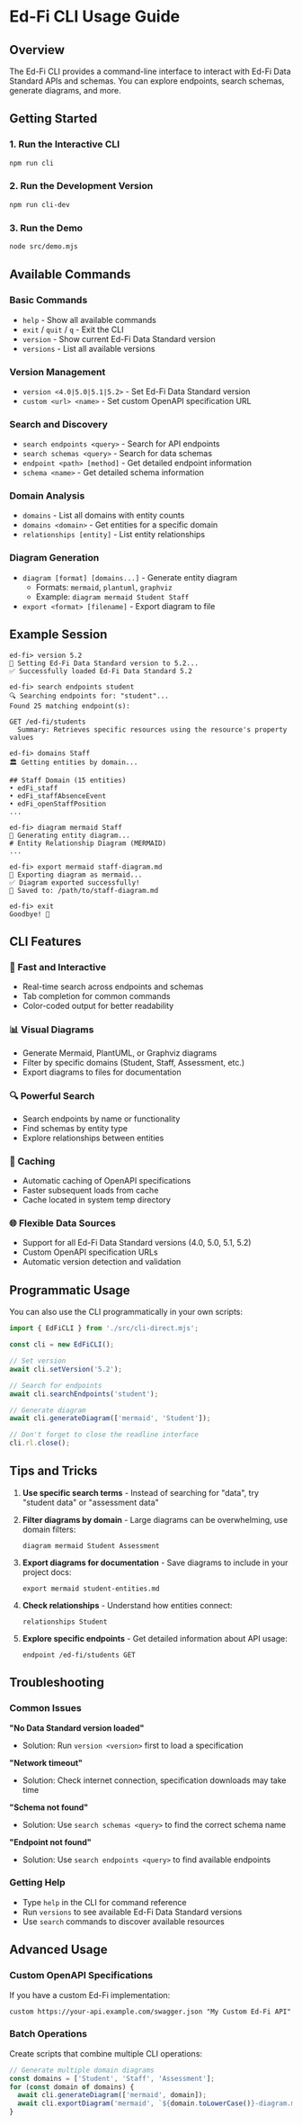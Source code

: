 # Ed-Fi CLI Usage Guide

## Overview

The Ed-Fi CLI provides a command-line interface to interact with Ed-Fi Data Standard APIs and schemas. You can explore endpoints, search schemas, generate diagrams, and more.

## Getting Started

### 1. Run the Interactive CLI

```bash
npm run cli
```

### 2. Run the Development Version

```bash
npm run cli-dev
```

### 3. Run the Demo

```bash
node src/demo.mjs
```

## Available Commands

### Basic Commands

- `help` - Show all available commands
- `exit` / `quit` / `q` - Exit the CLI
- `version` - Show current Ed-Fi Data Standard version
- `versions` - List all available versions

### Version Management

- `version <4.0|5.0|5.1|5.2>` - Set Ed-Fi Data Standard version
- `custom <url> <name>` - Set custom OpenAPI specification URL

### Search and Discovery

- `search endpoints <query>` - Search for API endpoints
- `search schemas <query>` - Search for data schemas
- `endpoint <path> [method]` - Get detailed endpoint information
- `schema <name>` - Get detailed schema information

### Domain Analysis

- `domains` - List all domains with entity counts
- `domains <domain>` - Get entities for a specific domain
- `relationships [entity]` - List entity relationships

### Diagram Generation

- `diagram [format] [domains...]` - Generate entity diagram
  - Formats: `mermaid`, `plantuml`, `graphviz`
  - Example: `diagram mermaid Student Staff`
- `export <format> [filename]` - Export diagram to file

## Example Session

```
ed-fi> version 5.2
🔄 Setting Ed-Fi Data Standard version to 5.2...
✅ Successfully loaded Ed-Fi Data Standard 5.2

ed-fi> search endpoints student
🔍 Searching endpoints for: "student"...
Found 25 matching endpoint(s):

GET /ed-fi/students
  Summary: Retrieves specific resources using the resource's property values

ed-fi> domains Staff
🏛️ Getting entities by domain...

## Staff Domain (15 entities)
• edFi_staff
• edFi_staffAbsenceEvent
• edFi_openStaffPosition
...

ed-fi> diagram mermaid Staff
🎨 Generating entity diagram...
# Entity Relationship Diagram (MERMAID)
...

ed-fi> export mermaid staff-diagram.md
💾 Exporting diagram as mermaid...
✅ Diagram exported successfully!
📁 Saved to: /path/to/staff-diagram.md

ed-fi> exit
Goodbye! 👋
```

## CLI Features

### 🚀 Fast and Interactive

- Real-time search across endpoints and schemas
- Tab completion for common commands
- Color-coded output for better readability

### 📊 Visual Diagrams

- Generate Mermaid, PlantUML, or Graphviz diagrams
- Filter by specific domains (Student, Staff, Assessment, etc.)
- Export diagrams to files for documentation

### 🔍 Powerful Search

- Search endpoints by name or functionality
- Find schemas by entity type
- Explore relationships between entities

### 💾 Caching

- Automatic caching of OpenAPI specifications
- Faster subsequent loads from cache
- Cache located in system temp directory

### 🌐 Flexible Data Sources

- Support for all Ed-Fi Data Standard versions (4.0, 5.0, 5.1, 5.2)
- Custom OpenAPI specification URLs
- Automatic version detection and validation

## Programmatic Usage

You can also use the CLI programmatically in your own scripts:

```javascript
import { EdFiCLI } from './src/cli-direct.mjs';

const cli = new EdFiCLI();

// Set version
await cli.setVersion('5.2');

// Search for endpoints
await cli.searchEndpoints('student');

// Generate diagram
await cli.generateDiagram(['mermaid', 'Student']);

// Don't forget to close the readline interface
cli.rl.close();
```

## Tips and Tricks

1. **Use specific search terms** - Instead of searching for "data", try "student data" or "assessment data"

2. **Filter diagrams by domain** - Large diagrams can be overwhelming, use domain filters:

   ```
   diagram mermaid Student Assessment
   ```

3. **Export diagrams for documentation** - Save diagrams to include in your project docs:

   ```
   export mermaid student-entities.md
   ```

4. **Check relationships** - Understand how entities connect:

   ```
   relationships Student
   ```

5. **Explore specific endpoints** - Get detailed information about API usage:

   ```
   endpoint /ed-fi/students GET
   ```

## Troubleshooting

### Common Issues

**"No Data Standard version loaded"**

- Solution: Run `version <version>` first to load a specification

**"Network timeout"**

- Solution: Check internet connection, specification downloads may take time

**"Schema not found"**

- Solution: Use `search schemas <query>` to find the correct schema name

**"Endpoint not found"**

- Solution: Use `search endpoints <query>` to find available endpoints

### Getting Help

- Type `help` in the CLI for command reference
- Run `versions` to see available Ed-Fi Data Standard versions
- Use `search` commands to discover available resources

## Advanced Usage

### Custom OpenAPI Specifications

If you have a custom Ed-Fi implementation:

```
custom https://your-api.example.com/swagger.json "My Custom Ed-Fi API"
```

### Batch Operations

Create scripts that combine multiple CLI operations:

```javascript
// Generate multiple domain diagrams
const domains = ['Student', 'Staff', 'Assessment'];
for (const domain of domains) {
  await cli.generateDiagram(['mermaid', domain]);
  await cli.exportDiagram('mermaid', `${domain.toLowerCase()}-diagram.md`);
}
```
